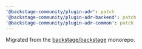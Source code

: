 ```yaml
---
'@backstage-community/plugin-adr': patch
'@backstage-community/plugin-adr-backend': patch
'@backstage-community/plugin-adr-common': patch
---
```


Migrated from the [backstage/backstage](https://github.com/backstage/backstage) monorepo.
